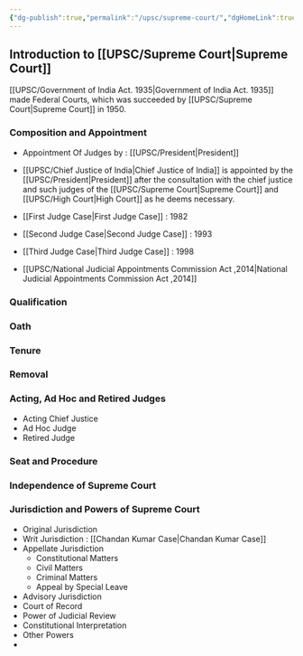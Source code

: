 ```yaml
---
{"dg-publish":true,"permalink":"/upsc/supreme-court/","dgHomeLink":true,"dgPassFrontmatter":false}
---
```


## Introduction to [[UPSC/Supreme Court|Supreme Court]]

[[UPSC/Government of India Act. 1935|Government of India Act. 1935]] made Federal Courts, which was succeeded by [[UPSC/Supreme Court|Supreme Court]] in 1950. 


### Composition and Appointment
- Appointment Of Judges by : [[UPSC/President|President]]
- [[UPSC/Chief Justice of India|Chief Justice of India]] is appointed by the [[UPSC/President|President]] after the consultation with the chief justice and such judges of the [[UPSC/Supreme Court|Supreme Court]] and [[UPSC/High Court|High Court]] as he deems necessary. 

- [[First Judge Case|First Judge Case]] : 1982
- [[Second Judge Case|Second Judge Case]] : 1993
- [[Third Judge Case|Third Judge Case]] : 1998
- [[UPSC/National Judicial Appointments Commission Act ,2014|National Judicial Appointments Commission Act ,2014]]


### Qualification

### Oath

### Tenure 

### Removal

### Acting, Ad Hoc and Retired Judges
- Acting Chief Justice
- Ad Hoc Judge
- Retired Judge

### Seat and Procedure 
### Independence of Supreme Court

### Jurisdiction and Powers of Supreme Court
- Original Jurisdiction 
- Writ Jurisdiction : [[Chandan Kumar Case|Chandan Kumar Case]]
- Appellate Jurisdiction 
	- Constitutional Matters
	- Civil Matters
	- Criminal Matters
	- Appeal by Special Leave
- Advisory Jurisdiction
- Court of Record
- Power of Judicial Review
- Constitutional Interpretation 
- Other Powers
- 